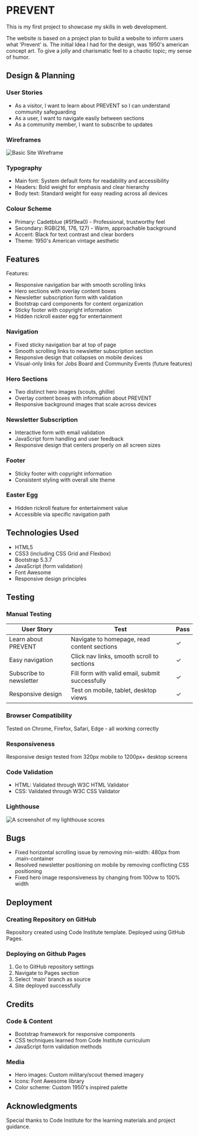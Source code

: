 ﻿# PREVENT

This is my first project to showcase my skills in web development. 

The website is based on a project plan to build a website to inform users what 'Prevent' is. 
The initial Idea I had for the design, was 1950's american concept art. To give a jolly and charismatic feel to a chaotic topic; my sense of humor.

## Design & Planning

### User Stories
- As a visitor, I want to learn about PREVENT so I can understand community safeguarding
- As a user, I want to navigate easily between sections
- As a community member, I want to subscribe to updates

### Wireframes
![Basic Site Wireframe](assets/images/wireframe.png)

### Typography
- Main font: System default fonts for readability and accessibility
- Headers: Bold weight for emphasis and clear hierarchy
- Body text: Standard weight for easy reading across all devices

### Colour Scheme
- Primary: Cadetblue (#5f9ea0) - Professional, trustworthy feel
- Secondary: RGB(216, 176, 127) - Warm, approachable background
- Accent: Black for text contrast and clear borders
- Theme: 1950's American vintage aesthetic

## Features
Features:
- Responsive navigation bar with smooth scrolling links
- Hero sections with overlay content boxes
- Newsletter subscription form with validation
- Bootstrap card components for content organization
- Sticky footer with copyright information
- Hidden rickroll easter egg for entertainment

### Navigation
- Fixed sticky navigation bar at top of page
- Smooth scrolling links to newsletter subscription section
- Responsive design that collapses on mobile devices
- Visual-only links for Jobs Board and Community Events (future features)

### Hero Sections
- Two distinct hero images (scouts, ghillie)
- Overlay content boxes with information about PREVENT
- Responsive background images that scale across devices

### Newsletter Subscription
- Interactive form with email validation
- JavaScript form handling and user feedback
- Responsive design that centers properly on all screen sizes

### Footer
- Sticky footer with copyright information
- Consistent styling with overall site theme

### Easter Egg
- Hidden rickroll feature for entertainment value
- Accessible via specific navigation path

## Technologies Used
- HTML5
- CSS3 (including CSS Grid and Flexbox)
- Bootstrap 5.3.7
- JavaScript (form validation)
- Font Awesome
- Responsive design principles

## Testing

### Manual Testing
| User Story | Test | Pass |
|------------|------|------|
| Learn about PREVENT | Navigate to homepage, read content sections | ✓ |
| Easy navigation | Click nav links, smooth scroll to sections | ✓ |
| Subscribe to newsletter | Fill form with valid email, submit successfully | ✓ |
| Responsive design | Test on mobile, tablet, desktop views | ✓ |

### Browser Compatibility
Tested on Chrome, Firefox, Safari, Edge - all working correctly

### Responsiveness
Responsive design tested from 320px mobile to 1200px+ desktop screens

### Code Validation
- HTML: Validated through W3C HTML Validator
- CSS: Validated through W3C CSS Validator

### Lighthouse

![A screenshot of my lighthouse scores](image-1.png)

## Bugs
- Fixed horizontal scrolling issue by removing min-width: 480px from .main-container
- Resolved newsletter positioning on mobile by removing conflicting CSS positioning
- Fixed hero image responsiveness by changing from 100vw to 100% width

## Deployment

### Creating Repository on GitHub
Repository created using Code Institute template. Deployed using GitHub Pages.

### Deploying on Github Pages
1. Go to GitHub repository settings
2. Navigate to Pages section
3. Select 'main' branch as source
4. Site deployed successfully

## Credits

### Code & Content
- Bootstrap framework for responsive components
- CSS techniques learned from Code Institute curriculum
- JavaScript form validation methods

### Media
- Hero images: Custom military/scout themed imagery
- Icons: Font Awesome library
- Color scheme: Custom 1950's inspired palette

## Acknowledgments
Special thanks to Code Institute for the learning materials and project guidance.